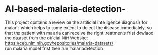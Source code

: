 # AI-based-malaria-detection-
This project contains a review on the artificial intelligence diagnosis for malaria which helps to some extent to detect the disease immediately, so that the patient with malaria can receive the right treatments
frist dowlaod the dataset from the official NIH Website: https://ceb.nlm.nih.gov/repositories/malaria-datasets/  
run malaria model frist then run malariadetection 
